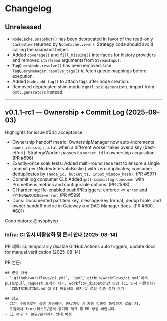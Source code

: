 # Changelog

## Unreleased

- `NodeCache.snapshot()` has been deprecated in favor of the read-only `CacheView` returned by `NodeCache.view()`. Strategy code should avoid calling the snapshot helper.
- Added `coverage()` and `fill_missing()` interfaces for history providers and removed `start`/`end` arguments from `StreamInput`.
- `TagQueryNode.resolve()` has been removed. Use `TagQueryManager.resolve_tags()` to fetch queue mappings before execution.
- Added `Node.add_tag()` to attach tags after node creation.
- Removed deprecated shim module `qmtl.sdk.generators`; import from `qmtl.generators` instead.

---

## v0.1.1-rc1 — Ownership + Commit Log (2025-09-03)

Highlights for issue #544 acceptance:

- Ownership handoff metric: OwnershipManager now auto-increments `owner_reassign_total` when a different worker takes over a key (best-effort). StrategyWorker passes its `worker_id` to ownership acquisition. (PR #596)
- Exactly-once soak tests: Added multi-round race test to ensure a single commit per (Node×Interval×Bucket) with zero duplicates; consumer deduplicates by `(node_id, bucket_ts, input_window_hash)`. (PR #597)
- Commit log consumer CLI: Added `qmtl-commitlog-consumer` with Prometheus metrics and configurable options. (PR #598)
- CI hardening: Re-enabled push/PR triggers; enforce `-W error` and `PYTHONWARNINGS=error`. (PR #599)
- Docs: Documented partition key, message-key format, dedup triple, and owner handoff metric in Gateway and DAG Manager docs. (PR #600, #601)

Contributors: @hyophyop


### Infra: CI 임시 비활성화 및 문서 안내 (2025-08-14)

PR 제목: ci: temporarily disable GitHub Actions auto triggers; update docs for manual verification (2025-08-14)

PR 본문:
```
## 변경 내용
- `.github/workflows/ci.yml`, `qmtl/.github/workflows/ci.yml`에서 push/pull_request 트리거 제거, workflow_dispatch만 남김 (CI 임시 비활성화)
- `CONTRIBUTING.md`에 CI 비활성화 공지 및 로컬 검증 절차 추가

## 참고
- CI는 수동으로만 실행 가능하며, PR/커밋 시 자동 검증이 동작하지 않습니다.
- 로컬에서 lint/테스트/문서 동기화 체크 후 PR 생성 바랍니다.
- CI 복구 시 본문/문서에서 안내 예정
```
